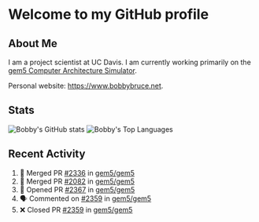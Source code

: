 # Welcome to my GitHub profile

## About Me

I am a project scientist at UC Davis. I am currently working primarily on the [gem5 Computer Architecture Simulator](https://github.com/gem5).

Personal website: <https://www.bobbybruce.net>.

## Stats

![Bobby's GitHub stats](https://github-readme-stats.vercel.app/api?username=bobbyrbruce&show_icons=true&theme=responsive&include_all_commits=true&count_private=true&show=reviews&disable_animations=true)
![Bobby's Top Languages ](https://github-readme-stats.vercel.app/api/top-langs/?username=bobbyrbruce&layout=compact&theme=responsive&count_private=true&langs_count=10&disable_animations=true)

## Recent Activity

<!--START_SECTION:activity-->
1. 🎉 Merged PR [#2336](https://github.com/gem5/gem5/pull/2336) in [gem5/gem5](https://github.com/gem5/gem5)
2. 🎉 Merged PR [#2082](https://github.com/gem5/gem5/pull/2082) in [gem5/gem5](https://github.com/gem5/gem5)
3. 💪 Opened PR [#2367](https://github.com/gem5/gem5/pull/2367) in [gem5/gem5](https://github.com/gem5/gem5)
4. 🗣 Commented on [#2359](https://github.com/gem5/gem5/pull/2359#issuecomment-2962202660) in [gem5/gem5](https://github.com/gem5/gem5)
5. ❌ Closed PR [#2359](https://github.com/gem5/gem5/pull/2359) in [gem5/gem5](https://github.com/gem5/gem5)
<!--END_SECTION:activity-->
